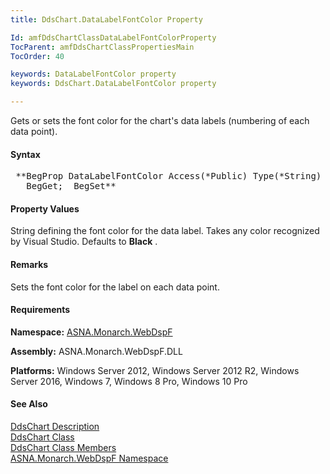 ```yaml
---
title: DdsChart.DataLabelFontColor Property

Id: amfDdsChartClassDataLabelFontColorProperty
TocParent: amfDdsChartClassPropertiesMain
TocOrder: 40

keywords: DataLabelFontColor property
keywords: DdsChart.DataLabelFontColor property

---
```


Gets or sets the font color for the chart's data labels (numbering of each data point).

#### Syntax
<pre class="prettyprint"> **BegProp DataLabelFontColor Access(*Public) Type(*String)
   BegGet;  BegSet** </pre>

#### Property Values
String defining the font color for the data label. Takes any color recognized by Visual Studio. Defaults to **Black** .

#### Remarks
Sets the font color for the label on each data point. 

#### Requirements
**Namespace:** [ASNA.Monarch.WebDspF](amfWebDspFNamespace.html)

**Assembly:** ASNA.Monarch.WebDspF.DLL

**Platforms:** Windows Server 2012, Windows Server 2012 R2, Windows Server 2016, Windows 7, Windows 8 Pro, Windows 10 Pro

#### See Also
[DdsChart Description](amfUnderstandingCharts.html)<br /> [ DdsChart Class](amfDdsChartClass.html) <br /> [ DdsChart Class Members](amfDdsChartClassMembers.html) <br /> [ ASNA.Monarch.WebDspF Namespace](amfWebDspFNamespace.html) 
